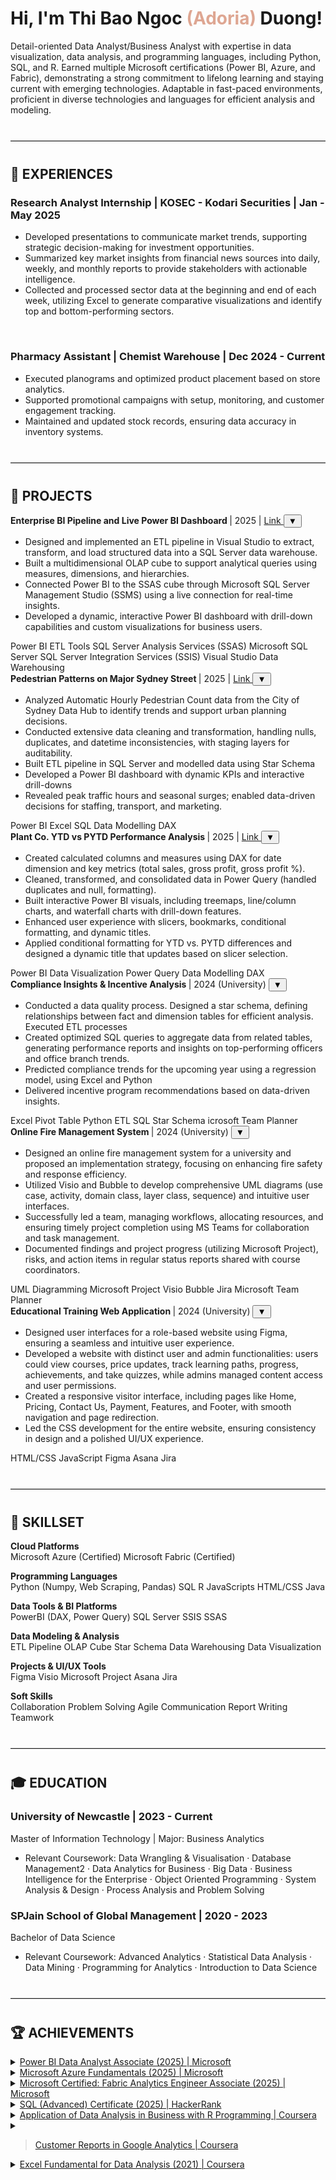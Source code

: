 <link rel="stylesheet" type="text/css" href="assets/style.css"/>


# Hi, I'm Thi Bao Ngoc <span style="color:#DEA692;">(Adoria)</span> Duong!
Detail-oriented Data Analyst/Business Analyst with expertise in data visualization, data analysis, and programming languages, including Python, SQL, and R. Earned multiple Microsoft certifications (Power BI, Azure, and Fabric), demonstrating a strong commitment to lifelong learning and staying current with emerging technologies. Adaptable in fast-paced environments, proficient in diverse technologies and languages for efficient analysis and modeling.
<hr style="border-top: 1px solid #D6D6D6; margin: 40px 0;">

## 🧾 EXPERIENCES
### Research Analyst Internship | KOSEC - Kodari Securities | Jan - May 2025
- Developed presentations to communicate market trends, supporting strategic decision-making for investment opportunities.
- Summarized key market insights from financial news sources into daily, weekly, and monthly reports to provide stakeholders with actionable intelligence.
- Collected and processed sector data at the beginning and end of each week, utilizing Excel to generate comparative visualizations and identify top and bottom-performing sectors.
<br/>

###  Pharmacy Assistant | Chemist Warehouse | Dec 2024 - Current
- Executed planograms and optimized product placement based on store analytics.
- Supported promotional campaigns with setup, monitoring, and customer engagement tracking.
- Maintained and updated stock records, ensuring data accuracy in inventory systems.
<hr style="border-top: 1px solid #D6D6D6; margin: 40px 0;">


## 🚀 PROJECTS
<div class="project-wrap">
<span class="project-title"><b>Enterprise BI Pipeline and Live Power BI Dashboard </b> | 2025 | <a href="https://github.com/NgocDuong17/SQL-BI-Dashboard-Project/blob/master/README.md" target="_blank"> Link </a></span>
<button class="toggle-btn" aria-expanded="false" aria-controls="project1-content" onclick="toggleExpand(this)">▼</button>
<div id="project1-content" style="margin-top:10px;">
  <ul>
    <li>Designed and implemented an ETL pipeline in Visual Studio to extract, transform, and load structured data into a SQL Server data warehouse.</li>
    <li>Built a multidimensional OLAP cube to support analytical queries using measures, dimensions, and hierarchies.</li>
    <li>Connected Power BI to the SSAS cube through Microsoft SQL Server Management Studio (SSMS) using a live connection for real-time insights.</li>
    <li>Developed a dynamic, interactive Power BI dashboard with drill-down capabilities and custom visualizations for business users.</li>
  </ul>
<span class="proj-skill-btn"> Power BI </span>
<span class="proj-skill-btn"> ETL Tools </span>
<span class="proj-skill-btn"> SQL Server Analysis Services (SSAS) </span>
<span class="proj-skill-btn"> Microsoft SQL Server </span>
<span class="proj-skill-btn"> SQL Server Integration Services (SSIS) </span>
<span class="proj-skill-btn"> Visual Studio </span>
<span class="proj-skill-btn"> Data Warehousing </span>
</div>
</div>


<div class="project-wrap">
<span class="project-title"><b>Pedestrian Patterns on Major Sydney Street </b>| 2025 | <a href="https://github.com/NgocDuong17/Pedestrian-Patterns-on-Major-Sydney-Streets/blob/main/README.md" target="_blank"> Link </a></span>
<button class="toggle-btn" aria-expanded="false" aria-controls="project1-content" onclick="toggleExpand(this)">▼</button>
<div id="project1-content" style="margin-top:10px;">
  <ul>
    <li>Analyzed Automatic Hourly Pedestrian Count data from the City of Sydney Data Hub to identify trends and support urban planning decisions.</li>
    <li>Conducted extensive data cleaning and transformation, handling nulls, duplicates, and datetime inconsistencies, with staging layers for auditability.</li>
    <li>Built ETL pipeline in SQL Server and modelled data using Star Schema</li>
    <li>Developed a Power BI dashboard with dynamic KPIs and interactive drill-downs</li>
    <li>Revealed peak traffic hours and seasonal surges; enabled data-driven decisions for staffing, transport, and marketing.</li>
  </ul>
<span class="proj-skill-btn"> Power BI </span>
<span class="proj-skill-btn"> Excel </span>
<span class="proj-skill-btn"> SQL </span>
<span class="proj-skill-btn"> Data Modelling </span>
<span class="proj-skill-btn"> DAX </span>
</div>
</div>


<div class="project-wrap">
<span class="project-title"><b>Plant Co. YTD vs PYTD Performance Analysis </b> | 2025 | <a href="https://github.com/NgocDuong17/Plant-Co.-YTD-and-PYTD-Performance-Dashboards/blob/main/README.md" target="_blank"> Link </a></span>
<button class="toggle-btn" aria-expanded="false" aria-controls="project1-content" onclick="toggleExpand(this)">▼</button>
<div id="project1-content" style="margin-top:10px;">
  <ul>
    <li>Created calculated columns and measures using DAX for date dimension and key metrics (total sales, gross profit, gross profit %).</li>
    <li>Cleaned, transformed, and consolidated data in Power Query (handled duplicates and null, formatting).</li>
    <li>Built interactive Power BI visuals, including treemaps, line/column charts, and waterfall charts with drill-down features.</li>
    <li>Enhanced user experience with slicers, bookmarks, conditional formatting, and dynamic titles.</li>
    <li>Applied conditional formatting for YTD vs. PYTD differences and designed a dynamic title that updates based on slicer selection.</li>
  </ul>
<span class="proj-skill-btn"> Power BI </span>
<span class="proj-skill-btn"> Data Visualization </span>
<span class="proj-skill-btn"> Power Query </span>
<span class="proj-skill-btn"> Data Modelling </span>
<span class="proj-skill-btn"> DAX </span>
</div>
</div>


<div class="project-wrap">
<span class="project-title"><b>Compliance Insights & Incentive Analysis </b> | 2024 (University) </span>
<button class="toggle-btn" aria-expanded="false" aria-controls="project1-content" onclick="toggleExpand(this)">▼</button>
<div id="project1-content" style="margin-top:10px;">
  <ul>
    <li>Conducted a data quality process. Designed a star schema, defining relationships between fact and dimension tables for efficient analysis. Executed ETL processes</li>
    <li>Created optimized SQL queries to aggregate data from related tables, generating performance reports and insights on top-performing officers and office branch trends.</li>
    <li>Predicted compliance trends for the upcoming year using a regression model, using Excel and Python</li>
    <li>Delivered incentive program recommendations based on data-driven insights.</li>
  </ul>
<span class="proj-skill-btn"> Excel Pivot Table </span>
<span class="proj-skill-btn"> Python </span>
<span class="proj-skill-btn"> ETL </span>
<span class="proj-skill-btn"> SQL </span>
<span class="proj-skill-btn"> Star Schema </span>
<span class="proj-skill-btn"> icrosoft Team Planner </span>
</div>
</div>


<div class="project-wrap">
<span class="project-title"><b>Online Fire Management System </b>| 2024 (University) </span>
<button class="toggle-btn" aria-expanded="false" aria-controls="project1-content" onclick="toggleExpand(this)">▼</button>
<div id="project1-content" style="margin-top:10px;">
  <ul>
    <li>Designed an online fire management system for a university and proposed an implementation strategy, focusing on enhancing fire safety and response efficiency.</li>
    <li>Utilized Visio and Bubble to develop comprehensive UML diagrams (use case, activity, domain class, layer class, sequence) and intuitive user interfaces.</li>
    <li>Successfully led a team, managing workflows, allocating resources, and ensuring timely project completion using MS Teams for collaboration and task management.</li>
    <li>Documented findings and project progress (utilizing Microsoft Project), risks, and action items in regular status reports shared with course coordinators.</li>
  </ul>
<span class="proj-skill-btn"> UML Diagramming </span>
<span class="proj-skill-btn"> Microsoft Project </span>
<span class="proj-skill-btn"> Visio </span>
<span class="proj-skill-btn"> Bubble </span>
<span class="proj-skill-btn"> Jira </span>
<span class="proj-skill-btn"> Microsoft Team Planner </span>
</div>
</div>


<div class="project-wrap">
<span class="project-title"><b>Educational Training Web Application </b>| 2024 (University) </span>
<button class="toggle-btn" aria-expanded="false" aria-controls="project1-content" onclick="toggleExpand(this)">▼</button>
<div id="project1-content" style="margin-top:10px;">
  <ul>
    <li>Designed user interfaces for a role-based website using Figma, ensuring a seamless and intuitive user experience.</li>
    <li>Developed a website with distinct user and admin functionalities: users could view courses, price updates, track learning paths, progress, achievements, and take quizzes, while admins managed content access and user permissions.</li>
    <li>Created a responsive visitor interface, including pages like Home, Pricing, Contact Us, Payment, Features, and Footer, with smooth navigation and page redirection.</li>
    <li>Led the CSS development for the entire website, ensuring consistency in design and a polished UI/UX experience.</li>
  </ul>
<span class="proj-skill-btn"> HTML/CSS </span>
<span class="proj-skill-btn"> JavaScript </span>
<span class="proj-skill-btn"> Figma </span>
<span class="proj-skill-btn"> Asana </span>
<span class="proj-skill-btn"> Jira </span>
</div>
</div>
<hr style="border-top: 1px solid #D6D6D6; margin: 40px 0;">

## 🔧 SKILLSET

**Cloud Platforms**  
<span class="skill-btn"> Microsoft Azure (Certified) </span>
<span class="skill-btn"> Microsoft Fabric (Certified) </span>

**Programming Languages**  
<span class="skill-btn"> Python (Numpy, Web Scraping, Pandas) </span>
<span class="skill-btn"> SQL </span>
<span class="skill-btn"> R </span>
<span class="skill-btn"> JavaScripts </span>
<span class="skill-btn"> HTML/CSS </span>
<span class="skill-btn"> Java </span>

**Data Tools & BI Platforms**  
<span class="skill-btn"> PowerBI (DAX, Power Query) </span>
<span class="skill-btn"> SQL Server </span>
<span class="skill-btn"> SSIS </span>
<span class="skill-btn"> SSAS </span>

**Data Modeling & Analysis**  
<span class="skill-btn"> ETL Pipeline </span>
<span class="skill-btn"> OLAP Cube </span>
<span class="skill-btn"> Star Schema </span>
<span class="skill-btn"> Data Warehousing </span>
<span class="skill-btn"> Data Visualization </span>

**Projects & UI/UX Tools**  
<span class="skill-btn"> Figma </span>
<span class="skill-btn"> Visio </span>
<span class="skill-btn"> Microsoft Project </span>
<span class="skill-btn"> Asana </span>
<span class="skill-btn"> Jira </span>

**Soft Skills**  
<span class="skill-btn"> Collaboration </span>
<span class="skill-btn"> Problem Solving </span>
<span class="skill-btn"> Agile Communication </span>
<span class="skill-btn"> Report Writing </span>
<span class="skill-btn"> Teamwork </span>
<hr style="border-top: 1px solid #D6D6D6; margin: 40px 0;">

## 🎓 EDUCATION
### University of Newcastle | 2023 - Current
Master of Information Technology | Major: Business Analytics
- Relevant Coursework: Data Wrangling & Visualisation · Database Management2 ·  Data Analytics for Business · Big Data · Business Intelligence for the Enterprise · Object Oriented Programming · System Analysis & Design · Process Analysis and Problem Solving <br/>

###  SPJain School of Global Management | 2020 - 2023
Bachelor of Data Science
- Relevant Coursework: Advanced Analytics · Statistical Data Analysis · Data Mining · Programming for Analytics · Introduction to Data Science 
<hr style="border-top: 1px solid #D6D6D6; margin: 40px 0;">

## 🏆 ACHIEVEMENTS

<details class="achievement">
      <summary>
        <a href="https://learn.microsoft.com/api/credentials/share/en-us/ThiBaoNgocDuong-2776/535705988275A982?sharingId=4FC93E78C76DC4B8" target="_blank">
      Power BI Data Analyst Associate (2025) | Microsoft </a>
      </summary>
  Proficient in Power BI: skilled with Power Query, data modeling, DAX, and creating interactive dashboards to support stakeholder decisions.
</details>

<details class="achievement">
      <summary>
        <a href="https://learn.microsoft.com/api/credentials/share/en-us/ThiBaoNgocDuong-2776/F7D7E910F1648308?sharingId=4FC93E78C76DC4B8" target="_blank">
      Microsoft Azure Fundamentals (2025) | Microsoft </a>
      </summary>
  Validated foundational knowledge of cloud concepts, core Azure services, and governance tools. Equipped to describe Azure architecture, pricing models, and security features. Serves as a solid starting point for a career in Azure.
</details>

<details class="achievement">
      <summary>
        <a href="https://learn.microsoft.com/api/credentials/share/en-us/ThiBaoNgocDuong-2776/7221CCA12ABFF2D4?sharingId=4FC93E78C76DC4B8" target="_blank">
      Microsoft Certified: Fabric Analytics Engineer Associate (2025) | Microsoft
    </a>
      </summary>
  Proficient in designing and implementing data solutions using Microsoft Fabric, including data integration, transformation, and deployment.
</details>

<details class="achievement">
      <summary>
        <a href="https://www.hackerrank.com/certificates/iframe/3e815e933527" target="_blank">
      SQL (Advanced) Certificate (2025) | HackerRank
    </a>
      </summary>
  Proficient in complex joins, set operations, query optimization, data modeling, indexing, CTEs, and advanced window functions.
</details>

<details class="achievement">
      <summary>
        <a href="https://www.coursera.org/account/accomplishments/certificate/4QHB3LB8WCT6" target="_blank">
      Application of Data Analysis in Business with R Programming | Coursera
    </a>
      </summary>
  Analyzed pandemic-era customer data using RStudio; applied statistics, trend analysis, and visualizations to inform business decisions.
</details>

<details class="achievement">
      <summary>
        <blockquote>
        <a href="https://www.coursera.org/account/accomplishments/certificate/HFXQT6LKKFNE" target="_blank">
      Customer Reports in Google Analytics | Coursera </a>
      </summary>
        </blockquote>
  Designed and implemented three custom Google Analytics reports using various methods to meet business objectives
</details>

<details class="achievement">
      <summary>
        <a href="https://www.coursera.org/account/accomplishments/certificate/3FXVQNQWV9WZ" target="_blank">
      Excel Fundamental for Data Analysis (2021) | Coursera
    </a>
      </summary>
  Proficient in data cleaning, automation, and transformation using Excel functions like VLOOKUP, INDEX/MATCH, and logical formulas.
</details>

  
<script>
function toggleExpand(button) {
  const wrap = button.parentElement;
  wrap.classList.toggle('expanded');
  const expanded = wrap.classList.contains('expanded');
  button.textContent = expanded ? '▲' : '▼';
  button.setAttribute('aria-expanded', expanded);
}
</script>

